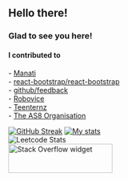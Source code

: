 
<h2>Hello there!</h2>
<h3>Glad to see you here!</h3>

<h4>I contributed to</h4>
- <a href="https://github.com/Manati-care">Manati</a><br>
- <a href="https://github.com/react-bootstrap/react-bootstrap">react-bootstrap/react-bootstrap</a><br>
- <a href="https://github.com/github/feedback">github/feedback</a><br>
- <a href="https://github.com/robovice/">Robovice</a><br>
- <a href="https://github.com/teenternz/">Teenternz</a><br>
- <a href="https://github.com/The-AS8-organization">The AS8 Organisation</a>

[![GitHub Streak](https://streak-stats.demolab.com?user=tejasness&theme=dark)](https://git.io/streak-stats)
[![My stats](https://github-readme-stats.vercel.app/api?username=tejasness&theme=dark)](https://github.com/anuraghazra/github-readme-stats)
<br>
![Leetcode Stats](https://leetcard.jacoblin.cool/tejasness)
<br>
<a href="https://stackoverflow.com/users/9195136/tejas-chaudhari"><img src="https://stackoverflow.com/users/flair/9195136.png?theme=dark" width="208" height="58" alt="Stack Overflow widget" title="Stack Overflow widget"></a>
